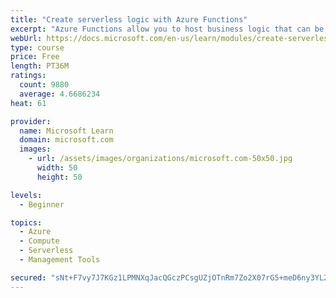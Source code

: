 ```yaml
---
title: "Create serverless logic with Azure Functions"
excerpt: "Azure Functions allow you to host business logic that can be executed without managing or provisioning server infrastructure"
webUrl: https://docs.microsoft.com/en-us/learn/modules/create-serverless-logic-with-azure-functions/
type: course
price: Free
length: PT36M
ratings:
  count: 9880
  average: 4.6686234
heat: 61

provider:
  name: Microsoft Learn
  domain: microsoft.com
  images:
    - url: /assets/images/organizations/microsoft.com-50x50.jpg
      width: 50
      height: 50

levels:
  - Beginner

topics:
  - Azure
  - Compute
  - Serverless
  - Management Tools

secured: "sNt+F7vy7J7KGz1LPMNXqJacQGczPCsgUZjOTnRm7Zo2X07rG5+meD6ny3YL2JTkUy0ifkcD2A56250uxhL01DlXUS4f48+2+8B71Ws1592ow7V+y1kjdwlT171yFM/Hsu8IlZLbBtnVtuzZ91tMaAXNZ/e6PrAuLwU9fnfpuIdEmlO7y2W2V6Btty0jccPUUPo3ob6ObVzAYeEvvv6WzwS2ryei6axNxu1sHJzoxp7/T+Lakaf09cr1862J/t+nVBB8xSKbxJ9Ydj7ZZHWH5BUxXLh5TSwD2j7Of5fFMYhtU5WT4FcG/DFy2D3k2hY8HueJPI0UPpjnHsixPoY39qCjc5HTs38xBJ7JqY2ycBxYISmRTXcmqvZ39z9SLFRaIzNWAsRu1hjBw3uD8cUElq4Q8erIE9/7nEymUoQeqg0=;GD+jd4bWi3GKymYCg3ujuw=="
---
```


